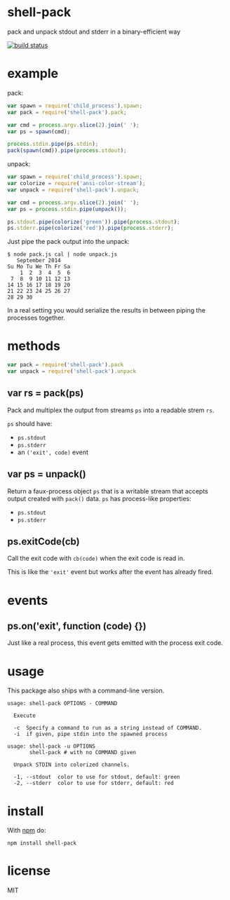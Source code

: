 # shell-pack

pack and unpack stdout and stderr in a binary-efficient way

[![build status](https://secure.travis-ci.org/substack/shell-pack.png)](http://travis-ci.org/substack/shell-pack)

# example

pack:

``` js
var spawn = require('child_process').spawn;
var pack = require('shell-pack').pack;

var cmd = process.argv.slice(2).join(' ');
var ps = spawn(cmd);

process.stdin.pipe(ps.stdin);
pack(spawn(cmd)).pipe(process.stdout);
```

unpack:

``` js
var spawn = require('child_process').spawn;
var colorize = require('ansi-color-stream');
var unpack = require('shell-pack').unpack;

var cmd = process.argv.slice(2).join(' ');
var ps = process.stdin.pipe(unpack());

ps.stdout.pipe(colorize('green')).pipe(process.stdout);
ps.stderr.pipe(colorize('red')).pipe(process.stderr);
```

Just pipe the pack output into the unpack:

```
$ node pack.js cal | node unpack.js
   September 2014     
Su Mo Tu We Th Fr Sa  
    1  2  3  4  5  6  
 7  8  9 10 11 12 13  
14 15 16 17 18 19 20  
21 22 23 24 25 26 27  
28 29 30           
```

In a real setting you would serialize the results in between piping the
processes together.

# methods

``` js
var pack = require('shell-pack').pack
var unpack = require('shell-pack').unpack
```

## var rs = pack(ps)

Pack and multiplex the output from streams `ps` into a readable strem `rs`.

`ps` should have:

* `ps.stdout`
* `ps.stderr`
* an `('exit', code)` event

## var ps = unpack()

Return a faux-process object `ps` that is a writable stream that accepts output
created with `pack()` data. `ps` has process-like properties:

* `ps.stdout`
* `ps.stderr`

## ps.exitCode(cb)

Call the exit code with `cb(code)` when the exit code is read in.

This is like the `'exit'` event but works after the event has already fired.

# events

## ps.on('exit', function (code) {})

Just like a real process, this event gets emitted with the process exit code.

# usage

This package also ships with a command-line version.

```
usage: shell-pack OPTIONS - COMMAND

  Execute
    
  -c  Specify a command to run as a string instead of COMMAND.
  -i  if given, pipe stdin into the spawned process

usage: shell-pack -u OPTIONS
       shell-pack # with no COMMAND given

  Unpack STDIN into colorized channels.

  -1, --stdout  color to use for stdout, default: green
  -2, --stderr  color to use for stderr, default: red

```

# install

With [npm](https://npmjs.org) do:

```
npm install shell-pack
```

# license

MIT
